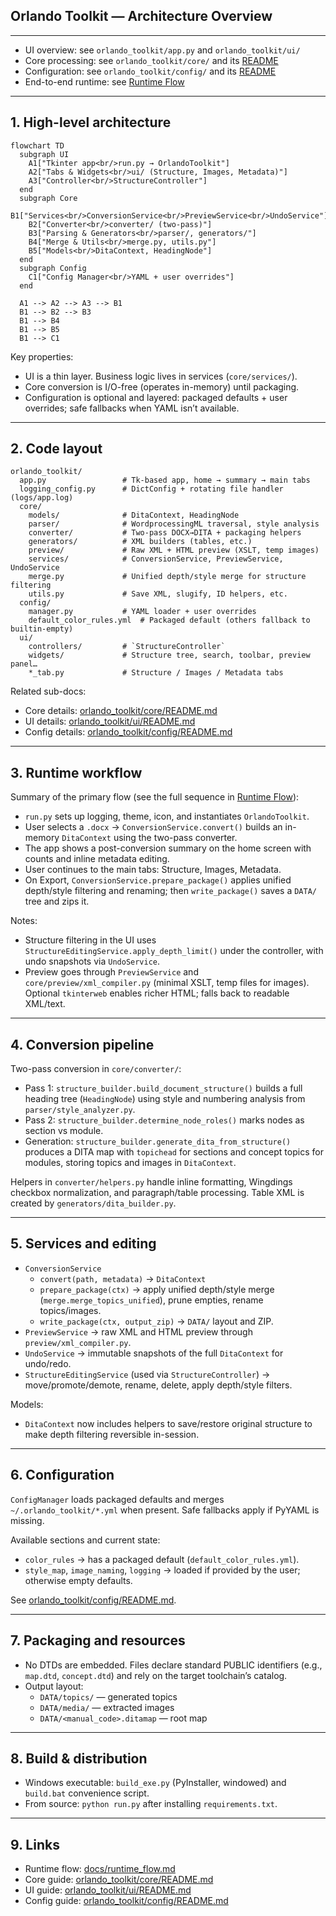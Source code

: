 ## Orlando Toolkit — Architecture Overview

---

- UI overview: see `orlando_toolkit/app.py` and `orlando_toolkit/ui/`
- Core processing: see `orlando_toolkit/core/` and its [README](../orlando_toolkit/core/README.md)
- Configuration: see `orlando_toolkit/config/` and its [README](../orlando_toolkit/config/README.md)
- End-to-end runtime: see [Runtime Flow](runtime_flow.md)

---

## 1. High-level architecture

```mermaid
flowchart TD
  subgraph UI
    A1["Tkinter app<br/>run.py → OrlandoToolkit"]
    A2["Tabs & Widgets<br/>ui/ (Structure, Images, Metadata)"]
    A3["Controller<br/>StructureController"]
  end
  subgraph Core
    B1["Services<br/>ConversionService<br/>PreviewService<br/>UndoService"]
    B2["Converter<br/>converter/ (two-pass)"]
    B3["Parsing & Generators<br/>parser/, generators/"]
    B4["Merge & Utils<br/>merge.py, utils.py"]
    B5["Models<br/>DitaContext, HeadingNode"]
  end
  subgraph Config
    C1["Config Manager<br/>YAML + user overrides"]
  end

  A1 --> A2 --> A3 --> B1
  B1 --> B2 --> B3
  B1 --> B4
  B1 --> B5
  B1 --> C1
```

Key properties:
- UI is a thin layer. Business logic lives in services (`core/services/`).
- Core conversion is I/O-free (operates in-memory) until packaging.
- Configuration is optional and layered: packaged defaults + user overrides; safe fallbacks when YAML isn’t available.

---

## 2. Code layout

```
orlando_toolkit/
  app.py                 # Tk-based app, home → summary → main tabs
  logging_config.py      # DictConfig + rotating file handler (logs/app.log)
  core/
    models/              # DitaContext, HeadingNode
    parser/              # WordprocessingML traversal, style analysis
    converter/           # Two-pass DOCX→DITA + packaging helpers
    generators/          # XML builders (tables, etc.)
    preview/             # Raw XML + HTML preview (XSLT, temp images)
    services/            # ConversionService, PreviewService, UndoService
    merge.py             # Unified depth/style merge for structure filtering
    utils.py             # Save XML, slugify, ID helpers, etc.
  config/
    manager.py           # YAML loader + user overrides
    default_color_rules.yml  # Packaged default (others fallback to builtin-empty)
  ui/
    controllers/         # `StructureController`
    widgets/             # Structure tree, search, toolbar, preview panel…
    *_tab.py             # Structure / Images / Metadata tabs
```

Related sub-docs:
- Core details: [orlando_toolkit/core/README.md](../orlando_toolkit/core/README.md)
- UI details: [orlando_toolkit/ui/README.md](../orlando_toolkit/ui/README.md)
- Config details: [orlando_toolkit/config/README.md](../orlando_toolkit/config/README.md)

---

## 3. Runtime workflow

Summary of the primary flow (see the full sequence in [Runtime Flow](runtime_flow.md)):
- `run.py` sets up logging, theme, icon, and instantiates `OrlandoToolkit`.
- User selects a `.docx` → `ConversionService.convert()` builds an in-memory `DitaContext` using the two-pass converter.
- The app shows a post-conversion summary on the home screen with counts and inline metadata editing.
- User continues to the main tabs: Structure, Images, Metadata.
- On Export, `ConversionService.prepare_package()` applies unified depth/style filtering and renaming; then `write_package()` saves a `DATA/` tree and zips it.

Notes:
- Structure filtering in the UI uses `StructureEditingService.apply_depth_limit()` under the controller, with undo snapshots via `UndoService`.
- Preview goes through `PreviewService` and `core/preview/xml_compiler.py` (minimal XSLT, temp files for images). Optional `tkinterweb` enables richer HTML; falls back to readable XML/text.

---

## 4. Conversion pipeline

Two-pass conversion in `core/converter/`:
- Pass 1: `structure_builder.build_document_structure()` builds a full heading tree (`HeadingNode`) using style and numbering analysis from `parser/style_analyzer.py`.
- Pass 2: `structure_builder.determine_node_roles()` marks nodes as section vs module.
- Generation: `structure_builder.generate_dita_from_structure()` produces a DITA map with `topichead` for sections and concept topics for modules, storing topics and images in `DitaContext`.

Helpers in `converter/helpers.py` handle inline formatting, Wingdings checkbox normalization, and paragraph/table processing. Table XML is created by `generators/dita_builder.py`.

---

## 5. Services and editing

- `ConversionService`
  - `convert(path, metadata)` → `DitaContext`
  - `prepare_package(ctx)` → apply unified depth/style merge (`merge.merge_topics_unified`), prune empties, rename topics/images.
  - `write_package(ctx, output_zip)` → `DATA/` layout and ZIP.
- `PreviewService` → raw XML and HTML preview through `preview/xml_compiler.py`.
- `UndoService` → immutable snapshots of the full `DitaContext` for undo/redo.
- `StructureEditingService` (used via `StructureController`) → move/promote/demote, rename, delete, apply depth/style filters.

Models:
- `DitaContext` now includes helpers to save/restore original structure to make depth filtering reversible in-session.

---

## 6. Configuration

`ConfigManager` loads packaged defaults and merges `~/.orlando_toolkit/*.yml` when present. Safe fallbacks apply if PyYAML is missing.

Available sections and current state:
- `color_rules` → has a packaged default (`default_color_rules.yml`).
- `style_map`, `image_naming`, `logging` → loaded if provided by the user; otherwise empty defaults.

See [orlando_toolkit/config/README.md](../orlando_toolkit/config/README.md).

---

## 7. Packaging and resources

- No DTDs are embedded. Files declare standard PUBLIC identifiers (e.g., `map.dtd`, `concept.dtd`) and rely on the target toolchain’s catalog.
- Output layout:
  - `DATA/topics/` — generated topics
  - `DATA/media/` — extracted images
  - `DATA/<manual_code>.ditamap` — root map

---

## 8. Build & distribution

- Windows executable: `build_exe.py` (PyInstaller, windowed) and `build.bat` convenience script.
- From source: `python run.py` after installing `requirements.txt`.

---

## 9. Links

- Runtime flow: [docs/runtime_flow.md](runtime_flow.md)
- Core guide: [orlando_toolkit/core/README.md](../orlando_toolkit/core/README.md)
- UI guide: [orlando_toolkit/ui/README.md](../orlando_toolkit/ui/README.md)
- Config guide: [orlando_toolkit/config/README.md](../orlando_toolkit/config/README.md)

